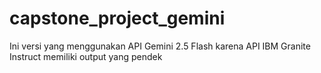 # capstone_project_gemini

Ini versi yang menggunakan API Gemini 2.5 Flash karena API IBM Granite Instruct memiliki output yang pendek
